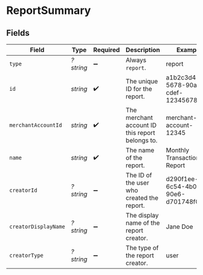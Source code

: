 # ReportSummary


## Fields

| Field                                           | Type                                            | Required                                        | Description                                     | Example                                         |
| ----------------------------------------------- | ----------------------------------------------- | ----------------------------------------------- | ----------------------------------------------- | ----------------------------------------------- |
| `type`                                          | *?string*                                       | :heavy_minus_sign:                              | Always `report`.                                | report                                          |
| `id`                                            | *string*                                        | :heavy_check_mark:                              | The unique ID for the report.                   | a1b2c3d4-5678-90ab-cdef-1234567890ab            |
| `merchantAccountId`                             | *string*                                        | :heavy_check_mark:                              | The merchant account ID this report belongs to. | merchant-account-12345                          |
| `name`                                          | *string*                                        | :heavy_check_mark:                              | The name of the report.                         | Monthly Transaction Report                      |
| `creatorId`                                     | *?string*                                       | :heavy_minus_sign:                              | The ID of the user who created the report.      | d290f1ee-6c54-4b01-90e6-d701748f0851            |
| `creatorDisplayName`                            | *?string*                                       | :heavy_minus_sign:                              | The display name of the report creator.         | Jane Doe                                        |
| `creatorType`                                   | *?string*                                       | :heavy_minus_sign:                              | The type of the report creator.                 | user                                            |